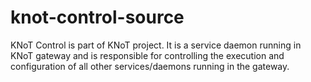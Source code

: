 # knot-control-source

KNoT Control is part of KNoT project. It is a service daemon running in KNoT gateway and is responsible for controlling the execution and configuration of all other services/daemons running in the gateway.

